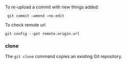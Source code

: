 

 To re-upload a commit with new things added:

```
 git commit –amend –no-edit
```


To check remote url

```
git config --get remote.origin.url
```

### clone
The `git clone` command copies an existing Git repository.


